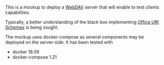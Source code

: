 This is a mockup to deploy a
[WebDAV](http://www.webdav.org/)
server that will enable to test clients capabilities.

Typically, a better understanding of the black box
implementing
[Office URI Schemes](https://docs.microsoft.com/en-us/office/client-developer/office-uri-schemes)
is being sought.

The mockup uses docker-compose as several components may be deployed on the server-side.
It has been tested with

- docker 18.09
- docker-compose 1.21
